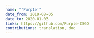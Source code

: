 ```yaml
---
name: "'Purp1e'"
date_from: 2019-08-05
date_to: 2020-01-03
links: https://github.com/Purple-CSGO
contributions: translation, doc
---
```



